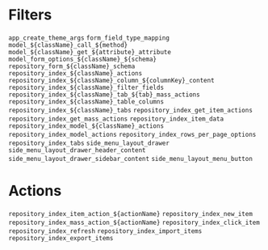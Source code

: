 # Filters

`app_create_theme_args`
`form_field_type_mapping`
`model_${className}_call_${method}`
`model_${className}_get_${attribute}_attribute`
`model_form_options_${className}_${schema}`
`repository_form_${className}_schema`
`repository_index_${className}_actions`
`repository_index_${className}_column_${columnKey}_content`
`repository_index_${className}_filter_fields`
`repository_index_${className}_tab_${tab}_mass_actions`
`repository_index_${className}_table_columns`
`repository_index_${className}_tabs`
`repository_index_get_item_actions`
`repository_index_get_mass_actions`
`repository_index_item_data`
`repository_index_model_${className}_actions`
`repository_index_model_actions`
`repository_index_rows_per_page_options`
`repository_index_tabs`
`side_menu_layout_drawer`
`side_menu_layout_drawer_header_content`
`side_menu_layout_drawer_sidebar_content`
`side_menu_layout_menu_button`

# Actions

`repository_index_item_action_${actionName}`
`repository_index_new_item`
`repository_index_mass_action_${actionName}`
`repository_index_click_item`
`repository_index_refresh`
`repository_index_import_items`
`repository_index_export_items`

